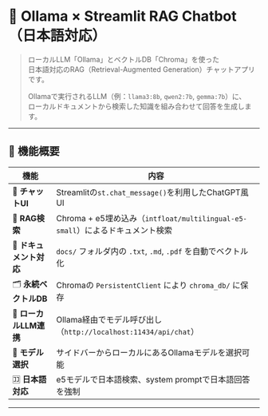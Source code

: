# 🦙 Ollama × Streamlit RAG Chatbot（日本語対応）

> ローカルLLM「Ollama」とベクトルDB「Chroma」を使った  
> 日本語対応のRAG（Retrieval-Augmented Generation）チャットアプリです。  
>
> Ollamaで実行されるLLM（例：`llama3:8b`, `qwen2:7b`, `gemma:7b`）に、  
> ローカルドキュメントから検索した知識を組み合わせて回答を生成します。

---

## 🚀 機能概要

| 機能 | 内容 |
|------|------|
| 💬 **チャットUI** | Streamlitの`st.chat_message()`を利用したChatGPT風UI |
| 🧠 **RAG検索** | Chroma + e5埋め込み（`intfloat/multilingual-e5-small`）によるドキュメント検索 |
| 📄 **ドキュメント対応** | `docs/` フォルダ内の `.txt`, `.md`, `.pdf` を自動でベクトル化 |
| 🗂️ **永続ベクトルDB** | Chromaの `PersistentClient` により `chroma_db/` に保存 |
| 🦙 **ローカルLLM連携** | Ollama経由でモデル呼び出し（`http://localhost:11434/api/chat`） |
| 🧩 **モデル選択** | サイドバーからローカルにあるOllamaモデルを選択可能 |
| 🈁 **日本語対応** | e5モデルで日本語検索、system promptで日本語回答を強制 |

---